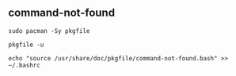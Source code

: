 ## command-not-found
```
sudo pacman -Sy pkgfile

pkgfile -u

echo "source /usr/share/doc/pkgfile/command-not-found.bash" >> ~/.bashrc

```
